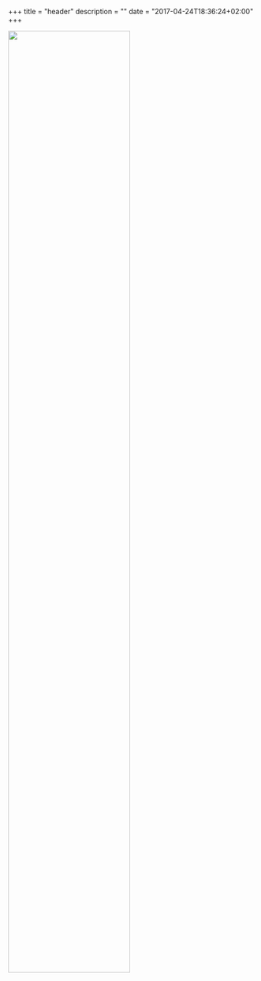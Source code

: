 +++
title = "header"
description = ""
date = "2017-04-24T18:36:24+02:00"
+++

<img src ="/img/wiki_logo.svg" style="width: 70%"/>
